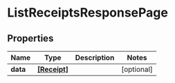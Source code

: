 # ListReceiptsResponsePage

## Properties

Name | Type | Description | Notes
------------ | ------------- | ------------- | -------------
**data** | [**[Receipt]**](Receipt.md) |  | [optional] 


